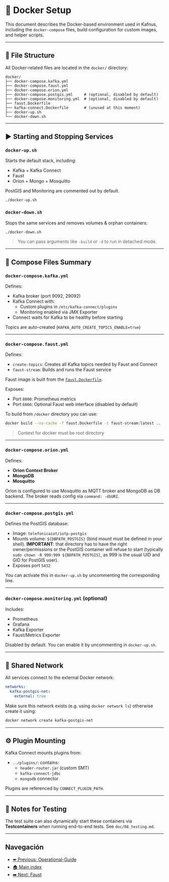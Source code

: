 # 🐳 Docker Setup

This document describes the Docker-based environment used in Kafnus, including the `docker-compose` files, build configuration for custom images, and helper scripts.

---

## 📁 File Structure

All Docker-related files are located in the `docker/` directory:

```plaintext
docker/
├── docker-compose.kafka.yml
├── docker-compose.faust.yml
├── docker-compose.orion.yml
├── docker-compose.postgis.yml     # (optional, disabled by default)
├── docker-compose.monitoring.yml  # (optional, disabled by default)
├── faust.Dockerfile
├── kafka-connect.Dockerfile       # (unused at this moment)
├── docker-up.sh
└── docker-down.sh
```

---

## ▶️ Starting and Stopping Services

### `docker-up.sh`

Starts the default stack, including:

- Kafka + Kafka Connect
- Faust
- Orion + Mongo + Mosquitto

PostGIS and Monitoring are commented out by default.

```bash
./docker-up.sh
```

### `docker-down.sh`

Stops the same services and removes volumes & orphan containers:

```bash
./docker-down.sh
```

> You can pass arguments like `-build` or `-d` to run in detached mode.

---

## 🧱 Compose Files Summary

### `docker-compose.kafka.yml`

Defines:

- Kafka broker (port 9092, 29092)
- Kafka Connect with:
  - Custom plugins in `/etc/kafka-connect/plugins`
  - Monitoring enabled via JMX Exporter
- Connect waits for Kafka to be healthy before starting

Topics are auto-created (`KAFKA_AUTO_CREATE_TOPICS_ENABLE=true`)

---

### `docker-compose.faust.yml`

Defines:

- `create-topics`: Creates all Kafka topics needed by Faust and Connect
- `faust-stream`: Builds and runs the Faust service

Faust image is built from the [`faust.Dockerfile`](../docker/faust.Dockerfile).

Exposes:
- Port `8000`: Prometheus metrics
- Port `6066`: Optional Faust web interface (disabled by default)

To build from `/docker` directory you can use:

```bash
docker build --no-cache -f faust.Dockerfile -t faust-stream:latest ..
```

> Context for docker must be root directory

---

### `docker-compose.orion.yml`

Defines:

- **Orion Context Broker**
- **MongoDB**
- **Mosquitto**

Orion is configured to use Mosquitto as MQTT broker and MongoDB as DB backend. The broker reads config via `command: -dbURI`.

---

### `docker-compose.postgis.yml`

Defines the PostGIS database:

- Image: `telefonicaiot/iotp-postgis`
- Mounts volume: `${DBPATH_POSTGIS}` (bind mount must be defined in your shell). **IMPORTANT**: that directory has to have the right owner/permissions or the PostGIS container will refuse to start (typically `sudo chown -R 999:999 ${BDPATH_POSTGIS}`, as 999 is the usual UID and GID for PostGIS user).
- Exposes port `5432`

You can activate this in `docker-up.sh` by uncommenting the corresponding line.

---

### `docker-compose.monitoring.yml` (optional)

Includes:

- Prometheus
- Grafana
- Kafka Exporter
- Faust/Metrics Exporter

Disabled by default. You can enable it by uncommenting in `docker-up.sh`.

---

## 🔗 Shared Network

All services connect to the external Docker network:

```yaml
networks:
  kafka-postgis-net:
    external: true
```

Make sure this network exists (e.g. using `docker network ls`) otherwise create it using:

```bash
docker network create kafka-postgis-net
```

---

## ⚙️ Plugin Mounting

Kafka Connect mounts plugins from:

- `../plugins/`: contains:
  - `header-router.jar` (custom SMT)
  - `kafka-connect-jdbc`
  - `mongodb` connector

Plugins are referenced by `CONNECT_PLUGIN_PATH`.

---

## 🧪 Notes for Testing

The test suite can also dynamically start these containers via **Testcontainers** when running end-to-end tests. See `doc/08_testing.md`.

---

## Navegación

- [⬅️ Previous: Operational-Guide](/doc/03_operational_guide.md)
- [🏠 Main index](../README.md#documentation)
- [➡️ Next: Faust](/doc/05_faust.md)